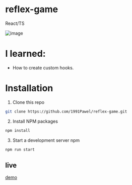 # reflex-game

React/TS

![image](https://i.ibb.co/xLbJKh2/rfg.jpg)

# I learned:

- How to create custom hooks.


# Installation

1. Clone this repo

```sh
git clone https://github.com/1991Pawel/reflex-game.git
```

2. Install NPM packages

```sh
npm install 
```
3. Start a development server
npm 

```sh
npm run start
```

## live

[demo](https://reflex-game.netlify.app/)
